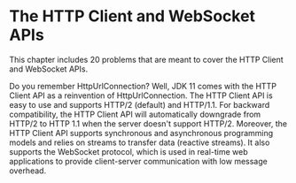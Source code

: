 # The HTTP Client and WebSocket APIs
This chapter includes 20 problems that are meant to cover the HTTP Client and WebSocket APIs.

Do you remember HttpUrlConnection? Well, JDK 11 comes with the HTTP Client API as a reinvention of HttpUrlConnection. 
The HTTP Client API is easy to use and supports HTTP/2 (default) and HTTP/1.1. For backward compatibility, the HTTP Client API 
will automatically downgrade from HTTP/2 to HTTP 1.1 when the server doesn't support HTTP/2. Moreover, the HTTP Client API 
supports synchronous and asynchronous programming models and relies on streams to transfer data (reactive streams). It also 
supports the WebSocket protocol, which is used in real-time web applications to provide client-server communication with low 
message overhead.
